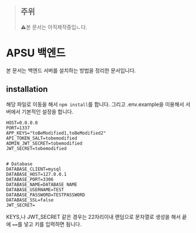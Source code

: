 > ## 주위
> ⚠️본 문서는 아직제작중입ㄴ다.

# APSU 백엔드
본 문서는 백엔드 서버를 설치하는 방법을 정리한 문서입니다.

## installation

해당 파일로 이동을 해서 `npm install`를 합니다.
그리고 .env.example을 이용해서 서버에서 기본적인 설정을 합니다.

```
HOST=0.0.0.0
PORT=1337
APP_KEYS="toBeModified1,toBeModified2"
API_TOKEN_SALT=tobemodified
ADMIN_JWT_SECRET=tobemodified
JWT_SECRET=tobemodified


# Database
DATABASE_CLIENT=mysql
DATABASE_HOST=127.0.0.1
DATABASE_PORT=3306
DATABASE_NAME=DATABASE NAME
DATABASE_USERNAME=TEST
DATABASE_PASSWORD=TESTPASSWORD
DATABASE_SSL=false
JWT_SECRET=
```
KEYS,나 JWT_SECRET 같은 경우는 22자리이내 랜덤으로 문자열로 생성을 해서 끝에 `==`를 넣고 키를 입력하면 됨니다.



